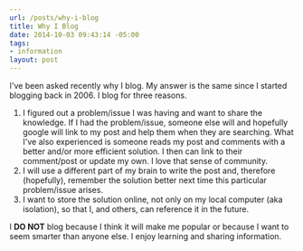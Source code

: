 ```yaml
---
url: /posts/why-i-blog
title: Why I Blog
date: 2014-10-03 09:43:14 -05:00
tags:
- information
layout: post
---
```


I've been asked recently why I blog.  My answer is the same since I started blogging back in 2006.  I blog for three reasons.

1. I figured out a problem/issue I was having and want to share the knowledge.  If I had the problem/issue, someone else will and hopefully google will link to my post and help them when they are searching. What I've also experienced is someone reads my post and comments with a better and/or more efficient solution.  I then can link to their comment/post or update my own.  I love that sense of community.
1. I will use a different part of my brain to write the post and, therefore (hopefully), remember the solution better next time this particular problem/issue arises.
1. I want to store the solution online, not only on my local computer (aka isolation), so that I, and others, can reference it in the future.

I **DO NOT** blog because I think it will make me popular or because I want to seem smarter than anyone else.  I enjoy learning and sharing information.
